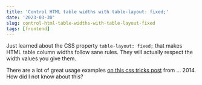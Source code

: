 ```yaml
---
title: 'Control HTML table widths with table-layout: fixed;'
date: '2023-03-30'
slug: control-html-table-widths-with-table-layout-fixed
tags: [frontend]
---
```


Just learned about the CSS property `table-layout: fixed;` that makes HTML table column widths follow sane rules. They will actually respect the width values you give them.

There are a lot of great usage examples [on this css tricks post](https://css-tricks.com/fixing-tables-long-strings/) from ... 2014. How did I not know about this?

